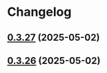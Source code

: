 # Changelog

## [0.3.27](https://github.com/DanielHabenicht/OSHome/compare/oshome-bluetooth_proxy-v0.3.26...oshome-bluetooth_proxy-v0.3.27) (2025-05-02)

## [0.3.26](https://github.com/DanielHabenicht/OSHome/compare/oshome-bluetooth_proxy-v0.3.26...oshome-bluetooth_proxy-v0.3.26) (2025-05-02)

